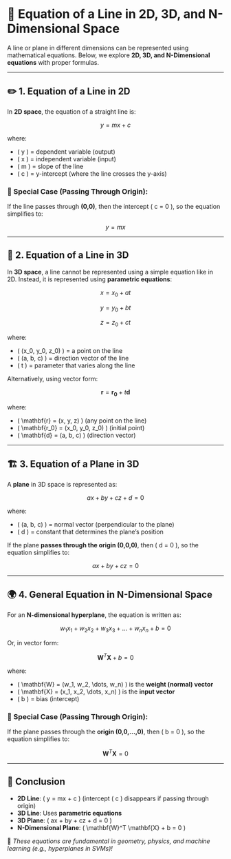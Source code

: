 # 📏 Equation of a Line in 2D, 3D, and N-Dimensional Space

A line or plane in different dimensions can be represented using mathematical equations. Below, we explore **2D, 3D, and N-Dimensional equations** with proper formulas.

---

## ✏️ 1. Equation of a Line in **2D**

In **2D space**, the equation of a straight line is:

$$
y = mx + c
$$

where:

- \( y \) = dependent variable (output)
- \( x \) = independent variable (input)
- \( m \) = slope of the line
- \( c \) = y-intercept (where the line crosses the y-axis)

### 📌 Special Case (Passing Through Origin):

If the line passes through **(0,0)**, then the intercept \( c = 0 \), so the equation simplifies to:

$$
y = mx
$$

---

## 📐 2. Equation of a Line in **3D**

In **3D space**, a line cannot be represented using a simple equation like in 2D. Instead, it is represented using **parametric equations**:

$$
x = x_0 + at
$$

$$
y = y_0 + bt
$$

$$
z = z_0 + ct
$$

where:

- \( (x_0, y_0, z_0) \) = a point on the line
- \( (a, b, c) \) = direction vector of the line
- \( t \) = parameter that varies along the line

Alternatively, using vector form:

$$
\mathbf{r} = \mathbf{r_0} + t \mathbf{d}
$$

where:

- \( \mathbf{r} = (x, y, z) \) (any point on the line)
- \( \mathbf{r_0} = (x_0, y_0, z_0) \) (initial point)
- \( \mathbf{d} = (a, b, c) \) (direction vector)

---

## 🏗️ 3. Equation of a Plane in **3D**

A **plane** in 3D space is represented as:

$$
ax + by + cz + d = 0
$$

where:

- \( (a, b, c) \) = normal vector (perpendicular to the plane)
- \( d \) = constant that determines the plane’s position

If the plane **passes through the origin (0,0,0)**, then \( d = 0 \), so the equation simplifies to:

$$
ax + by + cz = 0
$$

---

## 🌍 4. General Equation in **N-Dimensional Space**

For an **N-dimensional hyperplane**, the equation is written as:

$$
w_1x_1 + w_2x_2 + w_3x_3 + \dots + w_nx_n + b = 0
$$

Or, in vector form:

$$
\mathbf{W}^T \mathbf{X} + b = 0
$$

where:

- \( \mathbf{W} = (w_1, w_2, \dots, w_n) \) is the **weight (normal) vector**
- \( \mathbf{X} = (x_1, x_2, \dots, x_n) \) is the **input vector**
- \( b \) = bias (intercept)

### 📌 Special Case (Passing Through Origin):

If the plane passes through the **origin (0,0,…,0)**, then \( b = 0 \), so the equation simplifies to:

$$
\mathbf{W}^T \mathbf{X} = 0
$$

---

## 🎯 Conclusion

- **2D Line**: \( y = mx + c \) (intercept \( c \) disappears if passing through origin)
- **3D Line**: Uses **parametric equations**
- **3D Plane**: \( ax + by + cz + d = 0 \)
- **N-Dimensional Plane**: \( \mathbf{W}^T \mathbf{X} + b = 0 \)

🚀 _These equations are fundamental in geometry, physics, and machine learning (e.g., hyperplanes in SVMs)!_
